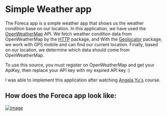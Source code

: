 # Simple Weather app

The Foreca app is a simple weather app that shows us the weather condition base on our location. In this application, we have used the [OpenWeatherMap](https://openweathermap.org/api) API. We fetch weather condition data from OpenWeatherMap by the [HTTP](https://pub.dev/packages/http) package, and With the [Geolocator](https://pub.dev/packages/geolocator) package, we work with GPS mobile and can find our current location. Finally, based on our location, we determine which data should come from OpenWeatherMap.

To use this source, you must register on OpenWeatherMap and get your ApiKey, then replace your API key with my expired API key :)

I was able to implement this application after watching [Angela Yu's](https://www.udemy.com/course/flutter-bootcamp-with-dart/?referralCode=2B7724A180C0502A2547) course.

## How does the Foreca app look like:
[![image](https://www.linkpicture.com/q/foreca.jpg)](https://www.linkpicture.com/view.php?img=LPic63a7658b95738334128624)

